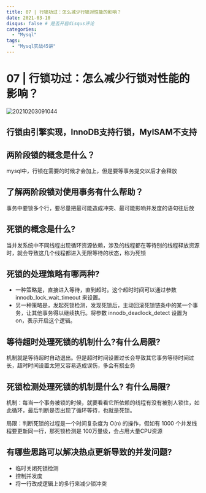 ```yaml
---
title: 07 | 行锁功过：怎么减少行锁对性能的影响？
date: 2021-03-10
disqus: false # 是否开启disqus评论
categories:
  - "Mysql"
tags:
  - "Mysql实战45讲"
---
```


<!--more-->

# 07 | 行锁功过：怎么减少行锁对性能的影响？

![20210203091044](http://pic.zero-tt.top/note/20210203091044.png)

## 行锁由引擎实现，InnoDB支持行锁，MyISAM不支持

## 两阶段锁的概念是什么？
mysql中，行锁在需要的时候才会加上，但是要等事务提交以后才会释放

## 了解两阶段锁对使用事务有什么帮助？
事务中要锁多个行，要尽量把最可能造成冲突、最可能影响并发度的语句往后放

## 死锁的概念是什么? 
当并发系统中不同线程出现循环资源依赖，涉及的线程都在等待别的线程释放资源时，就会导致这几个线程都进入无限等待的状态，称为死锁

## 死锁的处理策略有哪两种?
* 一种策略是，直接进入等待，直到超时。这个超时时间可以通过参数 innodb_lock_wait_timeout 来设置。
* 另一种策略是，发起死锁检测，发现死锁后，主动回滚死锁链条中的某一个事务，让其他事务得以继续执行。将参数 innodb_deadlock_detect 设置为 on，表示开启这个逻辑。

## 等待超时处理死锁的机制什么?有什么局限?
机制就是等待超时自动退出。但是超时时间设置过长会导致其它事务等待时间过长，超时时间设置太短又容易造成误伤，多会有损业务

## 死锁检测处理死锁的机制是什么? 有什么局限?
机制：每当一个事务被锁的时候，就要看看它所依赖的线程有没有被别人锁住，如此循环，最后判断是否出现了循环等待，也就是死锁。

局限：判断死锁的过程是一个时间复杂度为 O(n) 的操作，假如有 1000 个并发线程要更新同一行，那死锁检测是 100万量级，会占用大量CPU资源

## 有哪些思路可以解决热点更新导致的并发问题?

* 临时关闭死锁检测
* 控制并发度
* 将一行改成逻辑上的多行来减少锁冲突
